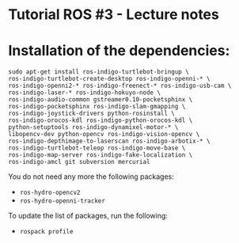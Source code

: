 Tutorial ROS #3 - Lecture notes
===============================

# Installation of the dependencies:

```
sudo apt-get install ros-indigo-turtlebot-bringup \
ros-indigo-turtlebot-create-desktop ros-indigo-openni-* \
ros-indigo-openni2-* ros-indigo-freenect-* ros-indigo-usb-cam \
ros-indigo-laser-* ros-indigo-hokuyo-node \
ros-indigo-audio-common gstreamer0.10-pocketsphinx \
ros-indigo-pocketsphinx ros-indigo-slam-gmapping \
ros-indigo-joystick-drivers python-rosinstall \
ros-indigo-orocos-kdl ros-indigo-python-orocos-kdl \
python-setuptools ros-indigo-dynamixel-motor-* \
libopencv-dev python-opencv ros-indigo-vision-opencv \
ros-indigo-depthimage-to-laserscan ros-indigo-arbotix-* \
ros-indigo-turtlebot-teleop ros-indigo-move-base \
ros-indigo-map-server ros-indigo-fake-localization \
ros-indigo-amcl git subversion mercurial
```

You do not need any more the following packages:

* `ros-hydro-opencv2`
* `ros-hydro-openni-tracker`

To update the list of packages, run the following:

* `rospack profile` 
